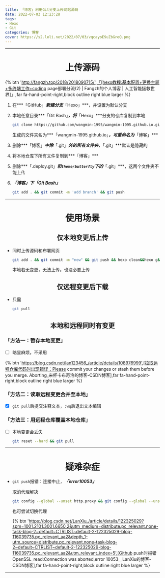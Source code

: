 ```yaml
---
title: 「博客」利用Git分支上传网站源码
date: 2022-07-03 12:23:28
tags:
- Hexo
- Git
categories: 博客
cover: https://s2.loli.net/2022/07/03/vqcayoE9uZbGreQ.png 
---
```




---

# <center>上传源码

{% btn 'http://fangzh.top/2018/2018090715/',「[hexo教程:基本配置+更换主题+多终端工作+coding page部署分流(2) | Fangzh的个人博客 | 人工智能拯救世界]」,far fa-hand-point-right,block outline right blue larger %}

1. 在***「GitHub」***新建分支***「Hexo」***，并设置为默认分支

2. 本地任意目录***「Git Bash」***，将***「Hexo」***分支的仓库复制到本地

   ~~~bash
   git clone https://github.com/wangmin-1995/wangmin-1995.github.io.git
   ~~~

   生成的文件夹名为***「wangmin-1995.github.io」***，可重命名为***「博客」***

3. 删除***「博客」***中除***「.git」***外的所有文件夹，***「.git」***默认是隐藏的

4. 将本地仓库下所有文件复制到***「博客」***

5. 删除***「.deploy.git」***和`theme/butterfly`下的***「.git」***，这两个文件夹不能上传

6. ***「博客」***下***「Git Bash」***

   ~~~bash
   git add . && git commit -m 'add branch' && git push
   ~~~


---

# <center>使用场景

## <center>仅本地变更后上传

-  同时上传源码和布署网页

   ~~~bash
   git add . && git commit -m "new" && git push && hexo clean&&hexo g&&hexo d
   ~~~
   
   本地若无变更，无法上传，也没必要上传


## <center>仅远程变更后下载

- 只需

  ~~~bash
  git pull
  ~~~
  

## <center>本地和远程同时有变更

### 「方法一：暂存本地变更」

- [ ] 略显麻烦，不采用

{% btn 'https://blog.csdn.net/lan123456_/article/details/108976999',[拉取远程仓库代码时出现错误：Please commit your changes or stash them before you merge. Aborting_来杯卡布奇洛的博客-CSDN博客],far fa-hand-point-right,block outline right blue larger %}

### 「方法二：读取远程变更合并至本地」

- [x] `git pull`后提交注释文本，`:wq`后退出文本编辑

### 「方法三：用远程仓库覆盖本地仓库」

- [ ] 本地变更会丢失

  ~~~bash
  git reset --hard && git pull
  ~~~

---

# <center>疑难杂症

- `git push`报错：连接中止，***「error10053」***

  取消代理解决

  ~~~bash
  git config --global --unset http.proxy && git config --global --unset https.proxy
  ~~~

  也可尝试切换代理

  {% btn 'https://blog.csdn.net/LanXiu_/article/details/122325029?spm=1001.2101.3001.6650.2&utm_medium=distribute.pc_relevant.none-task-blog-2~default~CTRLIST~default-2-122325029-blog-116039735.pc_relevant_aa2&depth_1-utm_source=distribute.pc_relevant.none-task-blog-2~default~CTRLIST~default-2-122325029-blog-116039735.pc_relevant_aa2&utm_relevant_index=5',[Github push时报错 OpenSSL_read:Connection was aborted,error 10053__LanXiu的博客-CSDN博客],far fa-hand-point-right,block outline right blue larger %}


---

